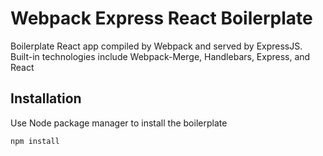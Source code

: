 # Webpack Express React Boilerplate
Boilerplate React app compiled by Webpack and served by ExpressJS.
Built-in technologies include Webpack-Merge, Handlebars, Express, and React

## Installation
Use Node package manager to install the boilerplate
```bash
npm install
```